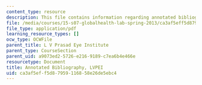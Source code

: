 ```yaml
---
content_type: resource
description: This file contains information regarding annotated bibliography.
file: /media/courses/15-s07-globalhealth-lab-spring-2013/ca3af5eff5d87959116858e26de5ebc4_MIT15_S07S13_ann_bib_lvp.pdf
file_type: application/pdf
learning_resource_types: []
ocw_type: OCWFile
parent_title: L V Prasad Eye Institute
parent_type: CourseSection
parent_uid: a9073ed2-5726-e216-9189-c7ea6b4e466e
resourcetype: Document
title: Annotated Bibliography, LVPEI
uid: ca3af5ef-f5d8-7959-1168-58e26de5ebc4
---
```

